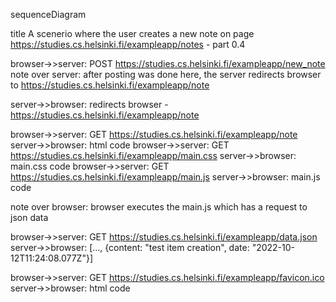sequenceDiagram

title A scenerio where the user creates a new note on page https://studies.cs.helsinki.fi/exampleapp/notes - part 0.4

browser->>server: POST https://studies.cs.helsinki.fi/exampleapp/new_note
note over server:
after posting was done here,
the server redirects browser to 
https://studies.cs.helsinki.fi/exampleapp/note

server->>browser: redirects browser - https://studies.cs.helsinki.fi/exampleapp/note



browser->>server: GET https://studies.cs.helsinki.fi/exampleapp/note
server->>browser: html code
browser->>server: GET https://studies.cs.helsinki.fi/exampleapp/main.css
server->>browser: main.css code
browser->>server: GET https://studies.cs.helsinki.fi/exampleapp/main.js
server->>browser: main.js code

note over browser:
browser executes the main.js
which has a request to
json data

browser->>server: GET https://studies.cs.helsinki.fi/exampleapp/data.json
server->>browser: [..., {content: "test item creation", date: "2022-10-12T11:24:08.077Z"}]

browser->>server: GET https://studies.cs.helsinki.fi/exampleapp/favicon.ico
server->>browser: html code


